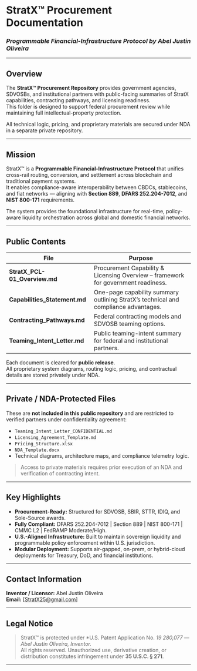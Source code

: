 # **StratX™ Procurement Documentation**
### *Programmable Financial-Infrastructure Protocol by Abel Justin Oliveira*

---

## **Overview**
The **StratX™ Procurement Repository** provides government agencies, SDVOSBs, and institutional partners with public-facing summaries of StratX capabilities, contracting pathways, and licensing readiness.  
This folder is designed to support federal procurement review while maintaining full intellectual-property protection.

All technical logic, pricing, and proprietary materials are secured under NDA in a separate private repository.

---

## **Mission**
StratX™ is a **Programmable Financial-Infrastructure Protocol** that unifies cross-rail routing, conversion, and settlement across blockchain and traditional payment systems.  
It enables compliance-aware interoperability between CBDCs, stablecoins, and fiat networks — aligning with **Section 889**, **DFARS 252.204-7012**, and **NIST 800-171** requirements.

The system provides the foundational infrastructure for real-time, policy-aware liquidity orchestration across global and domestic financial networks.

---

## **Public Contents**
| File | Purpose |
|------|----------|
| **StratX_PCL-01_Overview.md** | Procurement Capability & Licensing Overview – framework for government readiness. |
| **Capabilities_Statement.md** | One-page capability summary outlining StratX’s technical and compliance advantages. |
| **Contracting_Pathways.md** | Federal contracting models and SDVOSB teaming options. |
| **Teaming_Intent_Letter.md** | Public teaming-intent summary for federal and institutional partners. |

Each document is cleared for **public release**.  
All proprietary system diagrams, routing logic, pricing, and contractual details are stored privately under NDA.

---

## **Private / NDA-Protected Files**
These are **not included in this public repository** and are restricted to verified partners under confidentiality agreement:

- `Teaming_Intent_Letter_CONFIDENTIAL.md`  
- `Licensing_Agreement_Template.md`  
- `Pricing_Structure.xlsx`  
- `NDA_Template.docx`  
- Technical diagrams, architecture maps, and compliance telemetry logic.  

> Access to private materials requires prior execution of an NDA and verification of contracting intent.

---

## **Key Highlights**
- **Procurement-Ready:** Structured for SDVOSB, SBIR, STTR, IDIQ, and Sole-Source awards.  
- **Fully Compliant:** DFARS 252.204-7012 | Section 889 | NIST 800-171 | CMMC L2 | FedRAMP Moderate/High.  
- **U.S.-Aligned Infrastructure:** Built to maintain sovereign liquidity and programmable policy enforcement within U.S. jurisdiction.  
- **Modular Deployment:** Supports air-gapped, on-prem, or hybrid-cloud deployments for Treasury, DoD, and financial institutions.  

---

## **Contact Information**
**Inventor / Licensor:** Abel Justin Oliveira  
**Email:** [StratX25@gmail.com]  

---

## **Legal Notice**
> StratX™ is protected under *U.S. Patent Application No. *19 280,077* — *Abel Justin Oliveira, Inventor.*  
> All rights reserved. Unauthorized use, derivative creation, or distribution constitutes infringement under **35 U.S.C. § 271**.

---
